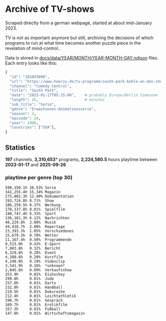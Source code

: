 # Archive of TV-shows

Scraped directly from a german webpage, started at about mid-January 2023.

TV is not as important anymore but still, archiving the decisions of which programs to run at what time
becomes another puzzle piece in the revelation of mind-control.. 

Data is stored in [docs/data/YEAR/MONTH/YEAR-MONTH-DAY.ndjson](docs/data/) files. 
Each entry looks like this:

```python
{
  "id": "181043890", 
  "url": "https://www.hoerzu.de/tv-programm/south-park-kohle-an-den-chefkoch/bid_181043890/", 
  "channel": "Comedy Central", 
  "title": "South Park", 
  "date": "2023-01-17T05:15:00",    # probably Europe/Berlin timezone 
  "length": 25,                     # minutes 
  "sub_title": "Serie", 
  "genre": "Erwachsenen-Animationsserie", 
  "season": 2, 
  "episode": 14, 
  "year": 1998, 
  "countries": ["USA"],
}
```

## Statistics

**197** channels, **3,310,653*** programs, **2,224,580.5** hours playtime between **2023-01-17** and **2025-09-26**


### playtime per genre (top 30)

    590,150.1h 26.53% Serie
    341,255.4h 15.34% Magazin
    275,802.3h 12.40% Dokumentation
    193,724.8h 8.71%  Show
    186,159.5h 8.37%  Werbung
    178,137.8h 8.01%  Spielfilm
    140,747.4h 6.33%  Sport
    136,101.3h 6.12%  Nachrichten
    46,229.8h  2.08%  Musik
    44,418.7h  2.00%  Reportage
    23,393.3h  1.05%  Verschiedenes
    15,679.3h  0.70%  Wetter
    11,167.4h  0.50%  Programmende
    9,515.0h   0.43%  E-Sport
    7,083.8h   0.32%  Bericht
    6,329.6h   0.28%  Event
    4,388.6h   0.20%  Kurzfilm
    4,248.0h   0.19%  Videoclip
    3,541.9h   0.16%  *unknown*
    2,045.6h   0.09%  Verkaufsshow
    353.9h     0.02%  Eishockey
    299.8h     0.01%  Judo
    257.0h     0.01%  Darts
    232.8h     0.01%  Handball
    219.5h     0.01%  Dokureihe
    212.4h     0.01%  Leichtathletik
    190.7h     0.01%  Gespräch
    169.7h     0.01%  Erotikfilm
    157.3h     0.01%  Fußball
    147.0h     0.01%  Wirtschaftsmagazin
